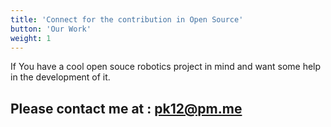 ```yaml
---
title: 'Connect for the contribution in Open Source'
button: 'Our Work'
weight: 1
---
```


If You have a cool open souce robotics project in mind and want some help in the development of it.
## Please contact me at : pk12@pm.me 
